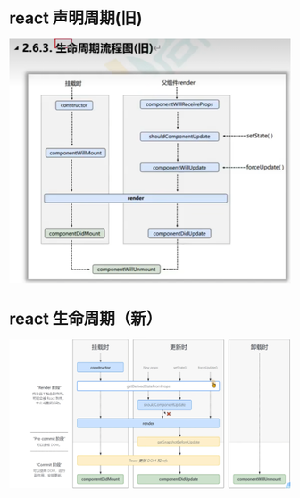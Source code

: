 # react 声明周期(旧)

![cycle-life-react-new](images/cycle-life-react.png)

# react 生命周期（新）

![cycle-left-react-new](images/cycle-react.png)
